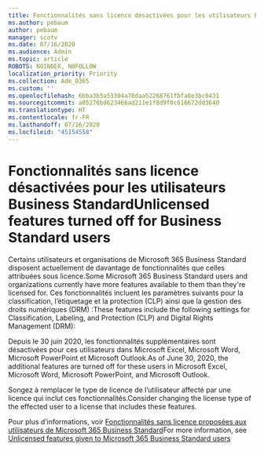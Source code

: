 ```yaml
---
title: Fonctionnalités sans licence désactivées pour les utilisateurs Business Standard
ms.author: pebaum
author: pebaum
manager: scotv
ms.date: 07/16/2020
ms.audience: Admin
ms.topic: article
ROBOTS: NOINDEX, NOFOLLOW
localization_priority: Priority
ms.collection: Adm_O365
ms.custom: ''
ms.openlocfilehash: 6bba3b5a53304a78daa52268761fbfa8e3bc0431
ms.sourcegitcommit: a05276bd623466ad211e1f8d9f0c616672dd3640
ms.translationtype: HT
ms.contentlocale: fr-FR
ms.lasthandoff: 07/16/2020
ms.locfileid: "45154558"
---
```

# <a name="unlicensed-features-turned-off-for-business-standard-users"></a><span data-ttu-id="edb6d-102">Fonctionnalités sans licence désactivées pour les utilisateurs Business Standard</span><span class="sxs-lookup"><span data-stu-id="edb6d-102">Unlicensed features turned off for Business Standard users</span></span>

<span data-ttu-id="edb6d-103">Certains utilisateurs et organisations de Microsoft 365 Business Standard disposent actuellement de davantage de fonctionnalités que celles attribuées sous licence.</span><span class="sxs-lookup"><span data-stu-id="edb6d-103">Some Microsoft 365 Business Standard users and organizations currently have more features available to them than they're licensed for.</span></span> <span data-ttu-id="edb6d-104">Ces fonctionnalités incluent les paramètres suivants pour la classification, l’étiquetage et la protection (CLP) ainsi que la gestion des droits numériques (DRM) :</span><span class="sxs-lookup"><span data-stu-id="edb6d-104">These features include the following settings for Classification, Labeling, and Protection (CLP) and Digital Rights Management (DRM):</span></span>
    
<span data-ttu-id="edb6d-105">Depuis le 30 juin 2020, les fonctionnalités supplémentaires sont désactivées pour ces utilisateurs dans Microsoft Excel, Microsoft Word, Microsoft PowerPoint et Microsoft Outlook.</span><span class="sxs-lookup"><span data-stu-id="edb6d-105">As of June 30, 2020, the additional features are turned off for these users in Microsoft Excel, Microsoft Word, Microsoft PowerPoint, and Microsoft Outlook.</span></span>

<span data-ttu-id="edb6d-106">Songez à remplacer le type de licence de l’utilisateur affecté par une licence qui inclut ces fonctionnalités.</span><span class="sxs-lookup"><span data-stu-id="edb6d-106">Consider changing the license type of the effected user to a license that includes these features.</span></span> 

<span data-ttu-id="edb6d-107">Pour plus d’informations, voir [Fonctionnalités sans licence proposées aux utilisateurs de Microsoft 365 Business Standard](https://support.microsoft.com/help/4568654/extra-features-to-be-turned-off-for-microsoft-365-business-standard?preview)</span><span class="sxs-lookup"><span data-stu-id="edb6d-107">For more information, see [Unlicensed features given to Microsoft 365 Business Standard users](https://support.microsoft.com/help/4568654/extra-features-to-be-turned-off-for-microsoft-365-business-standard?preview)</span></span>